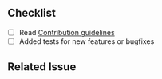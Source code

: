 <!--- Provide a general summary of your changes in the PR title above -->

<!--- Describe your changes in detail -->

## Checklist

- [ ] Read [Contribution guidelines](https://github.com/adobe/cla-bot/blob/master/.github/CONTRIBUTING.md)
- [ ] Added tests for new features or bugfixes

## Related Issue
<!--- Please link to the related issue -->
<!--- If this PR closes the issue, then type `Closes #XXX` to auto-close the issue once this PR is merged -->
